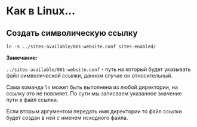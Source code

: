 # Как в Linux...

## Создать символическую ссылку
```shell
ln -s ../sites-available/001-website.conf sites-enabled/
```
**Замечание:**

`../sites-available/001-website.conf` - путь на который будет указывать файл символической ссылки, данном случае он относительный.

Сама команда `ln` может быть выполнена из любой директории, на ссылку это не повлияет. По сути мы записваем указанное значение пути в файл ссылки.

Если вторым аргументом передать имя директории то файл ссылки будет создан в ней с именем исходного файла.
